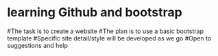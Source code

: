 # learning Github and bootstrap
#The task is to create a website
#The plan is to use a basic bootstrap template
#Specific site detail/style will be developed as we go
#Open to suggestions and help


